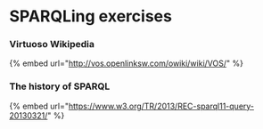 # SPARQLing exercises

### Virtuoso Wikipedia

{% embed url="http://vos.openlinksw.com/owiki/wiki/VOS/" %}

### The history of SPARQL

{% embed url="https://www.w3.org/TR/2013/REC-sparql11-query-20130321/" %}



